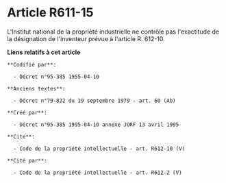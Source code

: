 # Article R611-15

L'Institut national de la propriété industrielle ne contrôle pas l'exactitude de la désignation de l'inventeur prévue à
l'article R. 612-10.

**Liens relatifs à cet article**

	**Codifié par**:

	  - Décret n°95-385 1955-04-10

	**Anciens textes**:

	  - Décret n°79-822 du 19 septembre 1979 - art. 60 (Ab)

	**Créé par**:

	  - Décret n°95-385 1995-04-10 annexe JORF 13 avril 1995

	**Cite**:

	  - Code de la propriété intellectuelle - art. R612-10 (V)

	**Cité par**:

	  - Code de la propriété intellectuelle - art. R612-2 (V)
